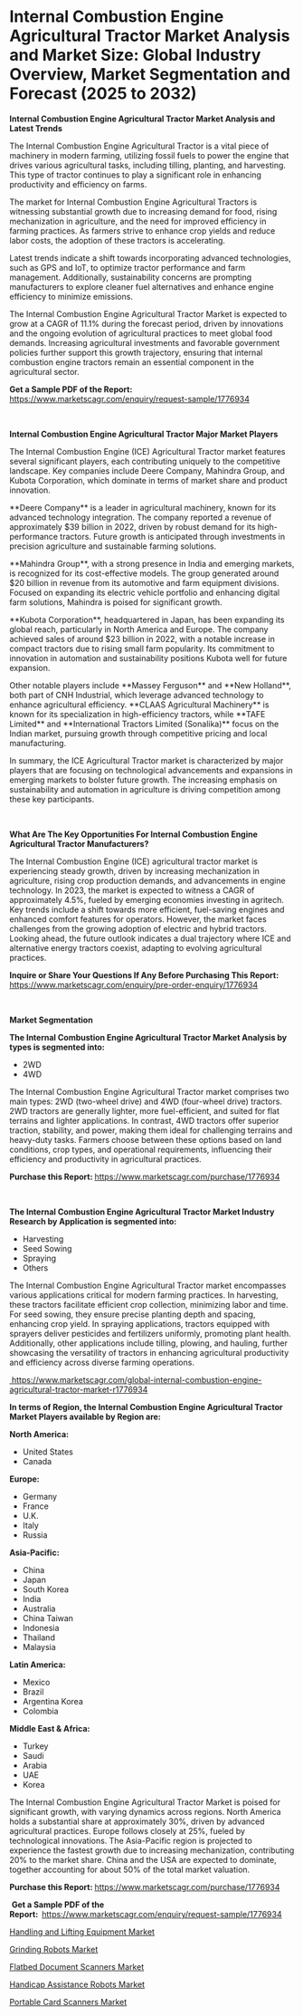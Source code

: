 <p><h1>Internal Combustion Engine Agricultural Tractor Market Analysis and Market Size: Global Industry Overview, Market Segmentation and Forecast (2025 to 2032)</h1></p><p><strong>Internal Combustion Engine Agricultural Tractor Market Analysis and Latest Trends</strong></p>
<p><p>The Internal Combustion Engine Agricultural Tractor is a vital piece of machinery in modern farming, utilizing fossil fuels to power the engine that drives various agricultural tasks, including tilling, planting, and harvesting. This type of tractor continues to play a significant role in enhancing productivity and efficiency on farms.</p><p>The market for Internal Combustion Engine Agricultural Tractors is witnessing substantial growth due to increasing demand for food, rising mechanization in agriculture, and the need for improved efficiency in farming practices. As farmers strive to enhance crop yields and reduce labor costs, the adoption of these tractors is accelerating.</p><p>Latest trends indicate a shift towards incorporating advanced technologies, such as GPS and IoT, to optimize tractor performance and farm management. Additionally, sustainability concerns are prompting manufacturers to explore cleaner fuel alternatives and enhance engine efficiency to minimize emissions.</p><p>The Internal Combustion Engine Agricultural Tractor Market is expected to grow at a CAGR of 11.1% during the forecast period, driven by innovations and the ongoing evolution of agricultural practices to meet global food demands. Increasing agricultural investments and favorable government policies further support this growth trajectory, ensuring that internal combustion engine tractors remain an essential component in the agricultural sector.</p></p>
<p><strong>Get a Sample PDF of the Report:&nbsp;</strong> <a href="https://www.marketscagr.com/enquiry/request-sample/1776934?utm_campaign=3277&utm_medium=2&utm_source=Github&utm_content=ia&utm_term=25032025&utm_id=internal-combustion-engine-agricultural-tractor">https://www.marketscagr.com/enquiry/request-sample/1776934</a></p>
<p>&nbsp;</p>
<p><strong>Internal Combustion Engine Agricultural Tractor Major Market Players</strong></p>
<p><p>The Internal Combustion Engine (ICE) Agricultural Tractor market features several significant players, each contributing uniquely to the competitive landscape. Key companies include Deere Company, Mahindra Group, and Kubota Corporation, which dominate in terms of market share and product innovation.</p><p>**Deere Company** is a leader in agricultural machinery, known for its advanced technology integration. The company reported a revenue of approximately $39 billion in 2022, driven by robust demand for its high-performance tractors. Future growth is anticipated through investments in precision agriculture and sustainable farming solutions.</p><p>**Mahindra Group**, with a strong presence in India and emerging markets, is recognized for its cost-effective models. The group generated around $20 billion in revenue from its automotive and farm equipment divisions. Focused on expanding its electric vehicle portfolio and enhancing digital farm solutions, Mahindra is poised for significant growth.</p><p>**Kubota Corporation**, headquartered in Japan, has been expanding its global reach, particularly in North America and Europe. The company achieved sales of around $23 billion in 2022, with a notable increase in compact tractors due to rising small farm popularity. Its commitment to innovation in automation and sustainability positions Kubota well for future expansion.</p><p>Other notable players include **Massey Ferguson** and **New Holland**, both part of CNH Industrial, which leverage advanced technology to enhance agricultural efficiency. **CLAAS Agricultural Machinery** is known for its specialization in high-efficiency tractors, while **TAFE Limited** and **International Tractors Limited (Sonalika)** focus on the Indian market, pursuing growth through competitive pricing and local manufacturing.</p><p>In summary, the ICE Agricultural Tractor market is characterized by major players that are focusing on technological advancements and expansions in emerging markets to bolster future growth. The increasing emphasis on sustainability and automation in agriculture is driving competition among these key participants.</p></p>
<p>&nbsp;</p>
<p><strong>What Are The Key Opportunities For Internal Combustion Engine Agricultural Tractor Manufacturers?</strong></p>
<p><p>The Internal Combustion Engine (ICE) agricultural tractor market is experiencing steady growth, driven by increasing mechanization in agriculture, rising crop production demands, and advancements in engine technology. In 2023, the market is expected to witness a CAGR of approximately 4.5%, fueled by emerging economies investing in agritech. Key trends include a shift towards more efficient, fuel-saving engines and enhanced comfort features for operators. However, the market faces challenges from the growing adoption of electric and hybrid tractors. Looking ahead, the future outlook indicates a dual trajectory where ICE and alternative energy tractors coexist, adapting to evolving agricultural practices.</p></p>
<p><strong>Inquire or Share Your Questions If Any Before Purchasing This Report:</strong> <a href="https://www.marketscagr.com/enquiry/pre-order-enquiry/1776934?utm_campaign=3277&utm_medium=2&utm_source=Github&utm_content=ia&utm_term=25032025&utm_id=internal-combustion-engine-agricultural-tractor">https://www.marketscagr.com/enquiry/pre-order-enquiry/1776934</a></p>
<p>&nbsp;</p>
<p><strong>Market Segmentation</strong></p>
<p><strong>The Internal Combustion Engine Agricultural Tractor Market Analysis by types is segmented into:</strong></p>
<p><ul><li>2WD</li><li>4WD</li></ul></p>
<p><p>The Internal Combustion Engine Agricultural Tractor market comprises two main types: 2WD (two-wheel drive) and 4WD (four-wheel drive) tractors. 2WD tractors are generally lighter, more fuel-efficient, and suited for flat terrains and lighter applications. In contrast, 4WD tractors offer superior traction, stability, and power, making them ideal for challenging terrains and heavy-duty tasks. Farmers choose between these options based on land conditions, crop types, and operational requirements, influencing their efficiency and productivity in agricultural practices.</p></p>
<p><strong>Purchase this Report:&nbsp;</strong><a href="https://www.marketscagr.com/purchase/1776934?utm_campaign=3277&utm_medium=2&utm_source=Github&utm_content=ia&utm_term=25032025&utm_id=internal-combustion-engine-agricultural-tractor">https://www.marketscagr.com/purchase/1776934</a></p>
<p>&nbsp;</p>
<p><strong>The Internal Combustion Engine Agricultural Tractor Market Industry Research by Application is segmented into:</strong></p>
<p><ul><li>Harvesting</li><li>Seed Sowing</li><li>Spraying</li><li>Others</li></ul></p>
<p><p>The Internal Combustion Engine Agricultural Tractor market encompasses various applications critical for modern farming practices. In harvesting, these tractors facilitate efficient crop collection, minimizing labor and time. For seed sowing, they ensure precise planting depth and spacing, enhancing crop yield. In spraying applications, tractors equipped with sprayers deliver pesticides and fertilizers uniformly, promoting plant health. Additionally, other applications include tilling, plowing, and hauling, further showcasing the versatility of tractors in enhancing agricultural productivity and efficiency across diverse farming operations.</p></p>
<p><a href="https://www.marketscagr.com/global-internal-combustion-engine-agricultural-tractor-market-r1776934?utm_campaign=3277&utm_medium=2&utm_source=Github&utm_content=ia&utm_term=25032025&utm_id=internal-combustion-engine-agricultural-tractor">&nbsp;https://www.marketscagr.com/global-internal-combustion-engine-agricultural-tractor-market-r1776934</a></p>
<p><strong>In terms of Region, the Internal Combustion Engine Agricultural Tractor Market Players available by Region are:</strong></p>
<p>
    <p> <strong> North America: </strong>
        <ul>
            <li>United States</li>
            <li>Canada</li>
        </ul>
        </p> 
    <p> <strong> Europe: </strong>
        <ul>
            <li>Germany</li>
            <li>France</li>
            <li>U.K.</li>
            <li>Italy</li>
            <li>Russia</li>
        </ul>
        </p> 
    <p> <strong> Asia-Pacific: </strong>
        <ul>
            <li>China</li>
            <li>Japan</li>
            <li>South Korea</li>
            <li>India</li>
            <li>Australia</li>
            <li>China Taiwan</li>
            <li>Indonesia</li>
            <li>Thailand</li>
            <li>Malaysia</li>
        </ul>
        </p> 
    <p> <strong> Latin America: </strong>
        <ul>
            <li>Mexico</li>
            <li>Brazil</li>
            <li>Argentina Korea</li>
            <li>Colombia</li>
        </ul>
        </p> 
    <p> <strong> Middle East & Africa: </strong>
        <ul>
            <li>Turkey</li>
            <li>Saudi</li>
            <li>Arabia</li>
            <li>UAE</li>
            <li>Korea</li>
        </ul>
    </p>
    </p>
<p><p>The Internal Combustion Engine Agricultural Tractor Market is poised for significant growth, with varying dynamics across regions. North America holds a substantial share at approximately 30%, driven by advanced agricultural practices. Europe follows closely at 25%, fueled by technological innovations. The Asia-Pacific region is projected to experience the fastest growth due to increasing mechanization, contributing 20% to the market share. China and the USA are expected to dominate, together accounting for about 50% of the total market valuation.</p></p>
<p><strong>Purchase this Report: </strong><a href="https://www.marketscagr.com/purchase/1776934?utm_campaign=3277&utm_medium=2&utm_source=Github&utm_content=ia&utm_term=25032025&utm_id=internal-combustion-engine-agricultural-tractor">https://www.marketscagr.com/purchase/1776934</a></p>
<p>&nbsp;<strong>Get a Sample PDF of the Report:&nbsp;&nbsp;</strong><a href="https://www.marketscagr.com/enquiry/request-sample/1776934?utm_campaign=3277&utm_medium=2&utm_source=Github&utm_content=ia&utm_term=25032025&utm_id=internal-combustion-engine-agricultural-tractor">https://www.marketscagr.com/enquiry/request-sample/1776934</a></p>
<p><strong></strong></p>
<p><p><a href="https://www.linkedin.com/pulse/extensive-study-global-handling-lifting-equipment-market-ytoce?utm_campaign=3277&utm_medium=2&utm_source=Github&utm_content=ia&utm_term=25032025&utm_id=internal-combustion-engine-agricultural-tractor">Handling and Lifting Equipment Market</a></p><p><a href="https://www.linkedin.com/pulse/strategic-market-insights-global-grinding-robots-2025-ds4le?utm_campaign=3277&utm_medium=2&utm_source=Github&utm_content=ia&utm_term=25032025&utm_id=internal-combustion-engine-agricultural-tractor">Grinding Robots Market</a></p><p><a href="https://www.linkedin.com/pulse/comprehensive-analysis-flatbed-document-scanners-market-size-xhvce?utm_campaign=3277&utm_medium=2&utm_source=Github&utm_content=ia&utm_term=25032025&utm_id=internal-combustion-engine-agricultural-tractor">Flatbed Document Scanners Market</a></p><p><a href="https://www.linkedin.com/pulse/current-valuation-of112-cagr-report-provides-thorough-study-ubdce?utm_campaign=3277&utm_medium=2&utm_source=Github&utm_content=ia&utm_term=25032025&utm_id=internal-combustion-engine-agricultural-tractor">Handicap Assistance Robots Market</a></p><p><a href="https://www.linkedin.com/pulse/study-extensively-examines-portable-card-scannersmarket-size-mirie?utm_campaign=3277&utm_medium=2&utm_source=Github&utm_content=ia&utm_term=25032025&utm_id=internal-combustion-engine-agricultural-tractor">Portable Card Scanners Market</a></p></p>